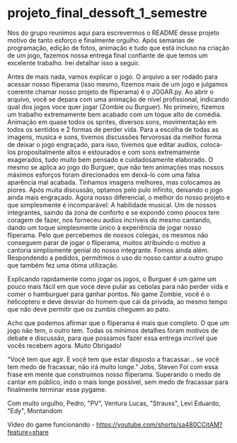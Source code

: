 # projeto_final_dessoft_1_semestre
Nos do grupo reunimos aqui para escrevermos o README desse projeto motivo de tanto esforço e finalmente orgulho.
Após semanas de programação, edição de fotos, animação e tudo que está incluso na criação de um jogo, fazemos nossa entrega final confiante de que temos um excelente trabalho. Irei detalhar isso a seguir.

Antes de mais nada, vamos explicar o jogo. O arquivo a ser rodado para acessar nosso fliperama (isso mesmo, fizemos mais de um jogo e julgamos coerente chamar nosso projeto de fliperama) é o JOGAR.py. Ao abrir o arquivo, você se depara com uma animação de nível profissional, indicando qual dos jogos voce quer jogar (Zombie ou Burguer). No primeiro, fizemos um trabalho extremamente bem acabado com um toque alto de comédia. Animação em quase todos os sprites, diversos sons, movimentação em todos os sentidos e 2 formas de perder vida. Para a escolha de todas as imagens, musica e sons, tivemos discussões fervorosas da melhor forma de deixar o jogo engraçado, para isso, tivemos que editar audios, coloca-los propositalmente altos e estourados e com sons extremamente exagerados, tudo muito bem pensado e cuidadosamente elaborado. O mesmo se aplica ao jogo do Burguer, que não tem animações mas nossos máximos esforços foram direcionados em deixá-lo com uma falsa aparência mal acabada. Tinhamos imagens melhores, mas colocamos as piores. Após muita discussão, optamos pelo pulo infinito, deixando o jogo ainda mais engraçado. Agora nosso diferencial, o melhor do nosso projeto e que simplesmente é incomparável: A habilidade musical. Um de nossos integrantes, saindo da zona de conforto e se expondo como poucos tem coragem de fazer, nos forneceu audios incriveis do mesmo cantando, dando um toque simplesmente único à experiência de jogar nosso fliperama. Pelo que percebemos de nossos colegas, os mesmos não conseguem parar de jogar o fliperama, muitos atribuindo o motivo a cantoria simplismente genial do nosso integrante. 
Fomos ainda além. Respondendo a pedidos, permitimos o uso do nosso cantor a outro grupo que também fez uma ótima utilização.

Explicando rapidamente como jogar os jogos, o Burguer é um game um pouco mais fácil em que voce deve pular as cebolas para não perder vida e comer o hamburguer para ganhar pontos. No game Zombie, você é o helicoptero e deve desviar do homem que cai da privada, ao mesmo tempo que não deve permitir que os zumbis cheguem ao pato.

Acho que podemos afirmar que o fliperama é mais que completo. O que um jogo não tem, o outro tem. Todas os mínimos detalhes foram motivos de debate e discussão, para que possamos fazer essa entrega incrível que vocês recebem agora. Muito Obrigado!

"Você tem que agir. E você tem que estar disposto a fracassar... se você tem medo de fracassar, não irá muito longe." Jobs, Steven
Foi com essa frase em mente que construimos nosso fliperama. Superando o medo de cantar em público, indo o mais longe possível, sem medo de fracassar para finalmente terminar esse pygame.

Com muito orgulho, Pedro, "PV", Ventura
                   Lucas, "Strauss", Levi
                   Eduardo, "Edy", Montandom
                   

Vídeo do game funcionando - https://youtube.com/shorts/sa480CCitAM?feature=share
